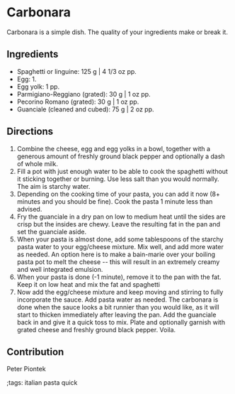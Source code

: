 # Carbonara

Carbonara is a simple dish. The quality of your ingredients make or break it.

## Ingredients

- Spaghetti or linguine: 125 g | 4 1/3 oz pp.
- Egg: 1.
- Egg yolk: 1 pp.
- Parmigiano-Reggiano (grated): 30 g | 1 oz pp.
- Pecorino Romano (grated): 30 g | 1 oz pp.
- Guanciale (cleaned and cubed): 75 g | 2 oz pp.

## Directions

1. Combine the cheese, egg and egg yolks in a bowl, together with a generous
   amount of freshly ground black pepper and optionally a dash of whole milk.
2. Fill a pot with just enough water to be able to cook the spaghetti without it
   sticking together or burning. Use less salt than you would normally. The aim
   is starchy water.
3. Depending on the cooking time of your pasta, you can add it now (8+ minutes
   and you should be fine). Cook the pasta 1 minute less than advised.
4. Fry the guanciale in a dry pan on low to medium heat until the sides are
   crisp but the insides are chewy. Leave the resulting fat in the pan and set
   the guanciale aside.
5. When your pasta is almost done, add some tablespoons of the starchy pasta
   water to your egg/cheese mixture. Mix well, and add more water as needed.  An
   option here is to make a bain-marie over your boiling pasta pot to melt the
   cheese -- this will result in an extremely creamy and well integrated
   emulsion.
6. When your pasta is done (-1 minute), remove it to the pan with the fat. Keep
   it on low heat and mix the fat and spaghetti
7. Now add the egg/cheese mixture and keep moving and stirring to fully
   incorporate the sauce. Add pasta water as needed.  The carbonara is done when
   the sauce looks a bit runnier than you would like, as it will start to
   thicken immediately after leaving the pan.  Add the guanciale back in and
   give it a quick toss to mix. Plate and optionally garnish with grated cheese
   and freshly ground black pepper. Voila.

## Contribution

Peter Piontek

;tags: italian pasta quick
